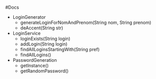 #Docs
* LoginGenerator
    * generateLoginForNomAndPrenom(String nom, String prenom)
    * deAccent(String str)
* LoginService
    * loginExists(String login)
    * addLogin(String login)
    * findAllLoginsStartingWith(String pref)
    * findAllLogins()
* PasswordGeneration
    * getInstance()
    * getRandomPassword()